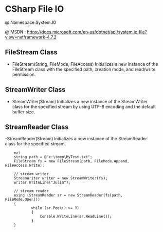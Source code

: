 # CSharp File IO 

@ Namespace:System.IO 

@ MSDN : https://docs.microsoft.com/en-us/dotnet/api/system.io.file?view=netframework-4.7.2


FileStream Class
------------------------------------

- FileStream(String, FileMode, FileAccess) 
        Initializes a new instance of the FileStream class with the specified path, creation mode, and read/write permission.
        
StreamWriter Class 
------------------------------------

- StreamWriter(Stream) 
        Initializes a new instance of the StreamWriter class for the specified stream by using UTF-8 encoding and the default buffer size.
        
StreamReader Class 
------------------------------------

-StreamReader(Stream) 
        Initializes a new instance of the StreamReader class for the specified stream.

        ex)
        string path = @"c:\temp\MyTest.txt";
        FileStream fs = new FileStream(path, FileMode.Append, FileAccess.Write);
        
        // stream writer
        StreamWriter writer = new StreamWriter(fs);
        writer.WriteLine("Julia");
        
        // stream reader
        using (StreamReader sr = new StreamReader(fs(path, FileMode.Open)))
        {
                while (sr.Peek() >= 0)
                {
                    Console.WriteLine(sr.ReadLine());
                }
        }
